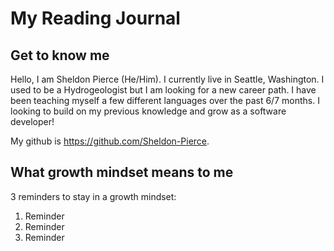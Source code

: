 # My Reading Journal

## Get to know me
Hello, I am Sheldon Pierce (He/Him). I currently live in Seattle, Washington. I used to be a Hydrogeologist but I am looking for a new career path. I have been teaching myself a few different languages over the past 6/7 months. I looking to build on my previous knowledge and grow as a software developer!

My github is https://github.com/Sheldon-Pierce.

## What growth mindset means to me

3 reminders to stay in a growth mindset:
1. Reminder
2. Reminder
3. Reminder
